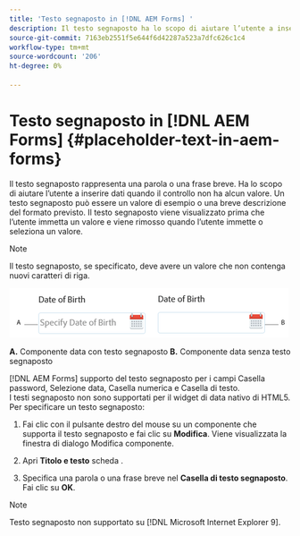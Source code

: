 ```yaml
---
title: 'Testo segnaposto in [!DNL AEM Forms] '
description: Il testo segnaposto ha lo scopo di aiutare l’utente a inserire dati quando il controllo non ha alcun valore. Può trattarsi di un valore di esempio o di una breve descrizione del formato previsto.
source-git-commit: 7163eb2551f5e644f6d42287a523a7dfc626c1c4
workflow-type: tm+mt
source-wordcount: '206'
ht-degree: 0%

---
```



# Testo segnaposto in [!DNL AEM Forms] {#placeholder-text-in-aem-forms}

Il testo segnaposto rappresenta una parola o una frase breve. Ha lo scopo di aiutare l’utente a inserire dati quando il controllo non ha alcun valore. Un testo segnaposto può essere un valore di esempio o una breve descrizione del formato previsto. Il testo segnaposto viene visualizzato prima che l’utente immetta un valore e viene rimosso quando l’utente immette o seleziona un valore.

>[!NOTE]
>
>Il testo segnaposto, se specificato, deve avere un valore che non contenga nuovi caratteri di riga.

![Componente data con e senza testo segnaposto](assets/dat-picker-place-holder-text.png)

**A.** Componente data con testo segnaposto **B.** Componente data senza testo segnaposto

[!DNL AEM Forms] supporto del testo segnaposto per i campi Casella password, Selezione data, Casella numerica e Casella di testo.\
I testi segnaposto non sono supportati per il widget di data nativo di HTML5. Per specificare un testo segnaposto:

1. Fai clic con il pulsante destro del mouse su un componente che supporta il testo segnaposto e fai clic su **Modifica**. Viene visualizzata la finestra di dialogo Modifica componente.

1. Apri **Titolo e testo** scheda .
1. Specifica una parola o una frase breve nel **Casella di testo segnaposto**. Fai clic su **OK**.

>[!NOTE]
>
>Testo segnaposto non supportato su [!DNL Microsoft Internet Explorer 9].

